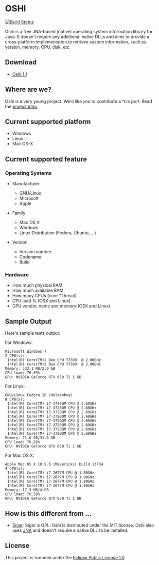 OSHI
====

[![Build Status](https://travis-ci.org/dblock/oshi.svg)](https://travis-ci.org/dblock/oshi)

Oshi is a free JNA-based (native) operating system information library for Java. It doesn't require any additional native DLLs and aims to provide a cross-platform implementation to retrieve system information, such as version, memory, CPU, disk, etc.

Download
--------

* [Oshi 1.1](http://code.dblock.org/downloads/oshi/oshi-1.1.zip)

Where are we?
-------------

Oshi is a very young project. We'd like *you* to contribute a *nix port. Read the [project intro](http://code.dblock.org/introducing-oshi-operating-system-and-hardware-information-java).

Current supported platform
--------------------------

- Windows
- Linux
- Mac OS-X

Current supported feature
-------------------------

### Operating Systems ###

* Manufacturer
  - GNU/Linux
  - Microsoft
  - Apple

* Family
  - Mac OS X
  - Windows
  - Linux Distribution (Fedora, Ubuntu, ...)

* Version
  - Version number
  - Codename
  - Build

### Hardware ###

* How much physical RAM
* How much available RAM
* How many CPUs (core * thread)
* CPU load % (OSX and Linux)
* GPU vendor, name and memory (OSX and Linux)

Sample Output
-------------

Here's sample tests output:

For Windows:

```
Microsoft Windows 7
2 CPU(s):
 Intel(R) Core(TM)2 Duo CPU T7300  @ 2.00GHz
 Intel(R) Core(TM)2 Duo CPU T7300  @ 2.00GHz
Memory: 532.1 MB/2.0 GB
CPU load: 70.59%
GPU: NVIDIA GeForce GTX 650 Ti 1 GB
```

For Linux:

```
GNU/Linux Fedora 20 (Heisenbug)
8 CPU(s):
 Intel(R) Core(TM) i7-3720QM CPU @ 2.60GHz
 Intel(R) Core(TM) i7-3720QM CPU @ 2.60GHz
 Intel(R) Core(TM) i7-3720QM CPU @ 2.60GHz
 Intel(R) Core(TM) i7-3720QM CPU @ 2.60GHz
 Intel(R) Core(TM) i7-3720QM CPU @ 2.60GHz
 Intel(R) Core(TM) i7-3720QM CPU @ 2.60GHz
 Intel(R) Core(TM) i7-3720QM CPU @ 2.60GHz
 Intel(R) Core(TM) i7-3720QM CPU @ 2.60GHz
Memory: 21.0 GB/31.0 GB
CPU load: 70.59%
GPU: NVIDIA GeForce GTX 650 Ti 1 GB
```

For Mac OS X:

```
Apple Mac OS X 10.9.5 (Mavericks) build 13F34
4 CPU(s):
 Intel(R) Core(TM) i7-2677M CPU @ 1.80GHz
 Intel(R) Core(TM) i7-2677M CPU @ 1.80GHz
 Intel(R) Core(TM) i7-2677M CPU @ 1.80GHz
 Intel(R) Core(TM) i7-2677M CPU @ 1.80GHz
Memory: 17.3 MB/4 GB
CPU load: 70.59%
GPU: NVIDIA GeForce GTX 650 Ti 1 GB
```

How is this different from ...
------------------------------

* [Sigar](http://www.hyperic.com/products/sigar): Sigar is GPL. Oshi is distributed under the MIT license. Oshi also uses [JNA](https://github.com/twall/jna) and doesn't require a native DLL to be installed.

License
-------

This project is licensed under the [Eclipse Public License 1.0](LICENSE.txt).
